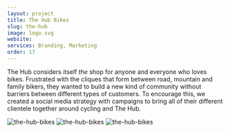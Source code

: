 ```yaml
---
layout: project
title: The Hub Bikes
slug: the-hub
image: logo.svg 
website: 
services: Branding, Marketing
order: 17
---
```


The Hub considers itself _the_ shop for anyone and everyone who loves bikes. Frustrated with the cliques that form between road, mountain and family bikers, they wanted to build a new kind of community without barriers between different types of customers. To encourage this, we created a social media strategy with campaigns to bring all of their different clientele together around cycling and The Hub.

![the-hub-bikes](/images/client-assets/{{page.slug}}/01.jpg)
![the-hub-bikes](/images/client-assets/{{page.slug}}/02.jpg)
![the-hub-bikes](/images/client-assets/{{page.slug}}/03.jpg)